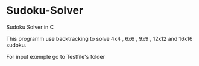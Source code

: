 # Sudoku-Solver
Sudoku Solver in C

This programm use backtracking to solve 4x4 , 6x6 , 9x9 , 12x12 and 16x16 sudoku.

For input exemple go to Testfile's folder
